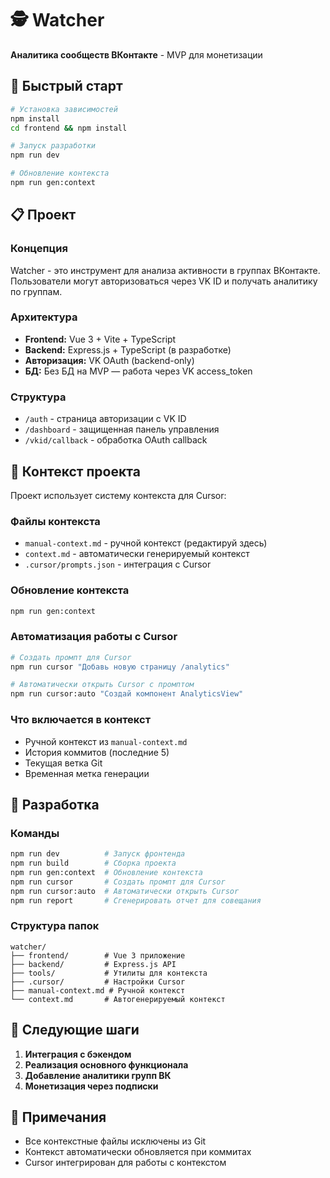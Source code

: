 # 🕵️ Watcher

**Аналитика сообществ ВКонтакте** - MVP для монетизации

## 🚀 Быстрый старт

```bash
# Установка зависимостей
npm install
cd frontend && npm install

# Запуск разработки
npm run dev

# Обновление контекста
npm run gen:context
```

## 📋 Проект

### Концепция

Watcher - это инструмент для анализа активности в группах ВКонтакте. Пользователи могут авторизоваться через VK ID и получать аналитику по группам.

### Архитектура

- **Frontend:** Vue 3 + Vite + TypeScript
- **Backend:** Express.js + TypeScript (в разработке)
- **Авторизация:** VK OAuth (backend-only)
- **БД:** Без БД на MVP — работа через VK access_token

### Структура

- `/auth` - страница авторизации с VK ID
- `/dashboard` - защищенная панель управления
- `/vkid/callback` - обработка OAuth callback

## 🧠 Контекст проекта

Проект использует систему контекста для Cursor:

### Файлы контекста

- `manual-context.md` - ручной контекст (редактируй здесь)
- `context.md` - автоматически генерируемый контекст
- `.cursor/prompts.json` - интеграция с Cursor

### Обновление контекста

```bash
npm run gen:context
```

### Автоматизация работы с Cursor

```bash
# Создать промпт для Cursor
npm run cursor "Добавь новую страницу /analytics"

# Автоматически открыть Cursor с промптом
npm run cursor:auto "Создай компонент AnalyticsView"
```

### Что включается в контекст

- Ручной контекст из `manual-context.md`
- История коммитов (последние 5)
- Текущая ветка Git
- Временная метка генерации

## 🔧 Разработка

### Команды

```bash
npm run dev          # Запуск фронтенда
npm run build        # Сборка проекта
npm run gen:context  # Обновление контекста
npm run cursor       # Создать промпт для Cursor
npm run cursor:auto  # Автоматически открыть Cursor
npm run report       # Сгенерировать отчет для совещания
```

### Структура папок

```
watcher/
├── frontend/        # Vue 3 приложение
├── backend/         # Express.js API
├── tools/           # Утилиты для контекста
├── .cursor/         # Настройки Cursor
├── manual-context.md # Ручной контекст
└── context.md       # Автогенерируемый контекст
```

## 🎯 Следующие шаги

1. **Интеграция с бэкендом**
2. **Реализация основного функционала**
3. **Добавление аналитики групп ВК**
4. **Монетизация через подписки**

## 📝 Примечания

- Все контекстные файлы исключены из Git
- Контекст автоматически обновляется при коммитах
- Cursor интегрирован для работы с контекстом
